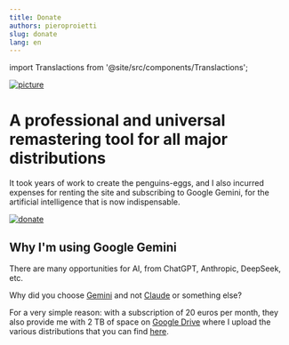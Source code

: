 ```yaml
---
title: Donate
authors: pieroproietti
slug: donate
lang: en
---
```

import Translactions from '@site/src/components/Translactions';

<Translactions />

[![picture](/img/donate-picture.png)](https://paypal.me/penguinseggs)

# A professional and universal remastering tool for all major distributions

It took years of work to create the penguins-eggs, and I also incurred expenses for renting the site and subscribing to Google Gemini, for the artificial intelligence that is now indispensable.


[![donate](https://img.shields.io/badge/Donate-00457C?style=for-the-badge&logo=paypal&logoColor=white)](https://paypal.me/penguinseggs)

## Why I'm using Google Gemini
There are many opportunities for AI, from ChatGPT, Anthropic, DeepSeek, etc. 

Why did you choose [Gemini](https://gemini.google.com/) and not [Claude](https://claude.ai)  or something else?

For a very simple reason: with a subscription of 20 euros per month, they also provide me with 2 TB of space on [Google Drive](https://drive.google.com/) where I upload the various distributions that you can find [here](https://drive.google.com/drive/folders/19M7fDEebPZjEY4yHD79zSMWFndCPishN?hl).